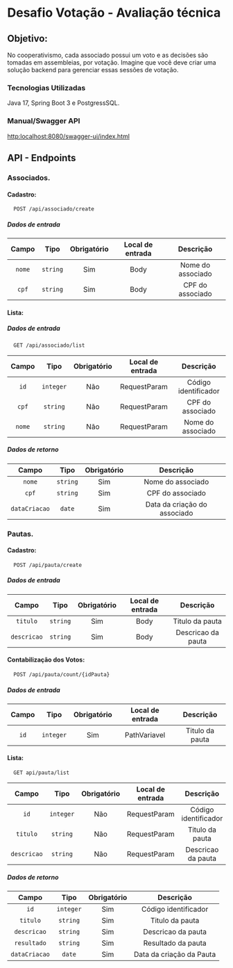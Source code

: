 # Desafio Votação - Avaliação técnica

## Objetivo:
No cooperativismo, cada associado possui um voto e as decisões são tomadas em assembleias, por votação. Imagine que você deve criar uma solução backend para gerenciar essas sessões de votação.

### Tecnologias Utilizadas
Java 17, Spring Boot 3 e PostgressSQL.


### Manual/Swagger API
[http:localhost:8080/swagger-ui/index.html](http:localhost:8080/swagger-ui/index.html)



## API - Endpoints

### Associados.
#### Cadastro:
```
  POST /api/associado/create
```
##### Dados de entrada
| Campo  |   Tipo   | Obrigatório  | Local de entrada |             Descrição              |
|:------:|:--------:|:------------:|:----------------:|:----------------------------------:|
| `nome` | `string` |     Sim      |       Body       | Nome do associado                  |
| `cpf`  | `string` |     Sim      |       Body       | CPF do associado                   |

#### Lista:
##### Dados de entrada
```
  GET /api/associado/list
```
|    Campo    |   Tipo    | Obrigatório | Local de entrada |           Descrição            |
|:-----------:|:---------:|:-----------:|:----------------:|:------------------------------:|
| `id`        | `integer` |     Não     |   RequestParam   | Código identificador           |
| `cpf`       | `string`  |     Não     |   RequestParam   | CPF do associado               |
| `nome`      | `string`  |     Não     |   RequestParam   | Nome do associado              |

##### Dados de retorno
|     Campo      |   Tipo    | Obrigatório |                   Descrição                    |
|:--------------:|:---------:|:-----------:|:----------------------------------------------:|
| `nome`         | `string` |     Sim     |   Nome do associado                             |
| `cpf`          | `string` |     Sim     |   CPF do associado                              |
| `dataCriacao`  | `date`   |     Sim     |   Data da criação do associado                  |


### Pautas.
#### Cadastro:
```
  POST /api/pauta/create
```
##### Dados de entrada
|    Campo    |   Tipo   | Obrigatório  | Local de entrada |             Descrição              |
|:-----------:|:--------:|:------------:|:----------------:|:----------------------------------:|
|`titulo`     | `string` |     Sim      |       Body       | Titulo da pauta                    |
|`descricao`  | `string` |     Sim      |       Body       | Descricao da pauta                 |

#### Contabilização dos Votos:
```
  POST /api/pauta/count/{idPauta}
```
##### Dados de entrada
|    Campo    |   Tipo   | Obrigatório  | Local de entrada |             Descrição              |
|:-----------:|:--------:|:------------:|:----------------:|:----------------------------------:|
| `id`        |`integer` |     Sim      | PathVariavel     | Titulo da pauta                    |

#### Lista:
```
  GET api/pauta/list
```
|    Campo    |   Tipo    | Obrigatório | Local de entrada |           Descrição            |
|:-----------:|:---------:|:-----------:|:----------------:|:------------------------------:|
| `id`        | `integer` |     Não     |   RequestParam   | Código identificador           |
| `titulo`    | `string`  |     Não     |   RequestParam   | Titulo da pauta                |
| `descricao` | `string`  |     Não     |   RequestParam   | Descricao da pauta             |

##### Dados de retorno
|     Campo      |   Tipo    | Obrigatório |                   Descrição                    |
|:--------------:|:---------:|:-----------:|:----------------------------------------------:|
| `id`         | `integer` |     Sim     |   Código identificador                           |
| `titulo`     | `string`  |     Sim     |   Titulo da pauta                                |
| `descricao`  | `string`  |     Sim     |   Descricao da pauta                             |
| `resultado`  | `string`  |     Sim     |   Resultado da pauta                             |
| `dataCriacao`| `date`    |     Sim     |   Data da criação da Pauta                       |
